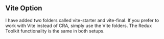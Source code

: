 ## Vite Option

I have added two folders called vite-starter and vite-final. If you prefer to work with Vite instead of CRA, simply use the Vite folders. The Redux Toolkit functionality is the same in both setups.
